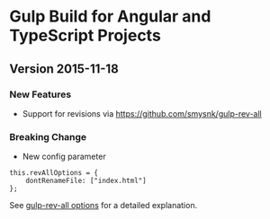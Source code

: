
# Gulp Build for Angular and TypeScript Projects


## Version 2015-11-18

### New Features

- Support for revisions via https://github.com/smysnk/gulp-rev-all

### Breaking Change

- New config parameter

```
this.revAllOptions = {
    dontRenameFile: ["index.html"]
};
```

See [gulp-rev-all options](https://github.com/smysnk/gulp-rev-all#options) for a detailed explanation.

